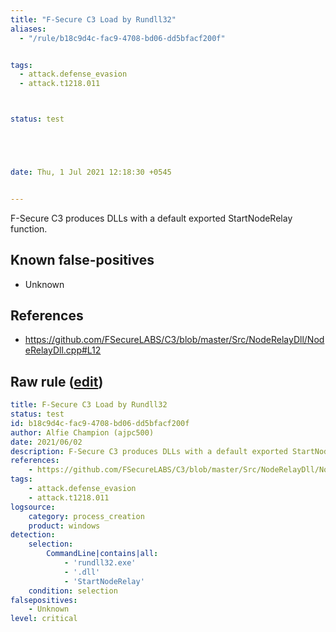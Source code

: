 ```yaml
---
title: "F-Secure C3 Load by Rundll32"
aliases:
  - "/rule/b18c9d4c-fac9-4708-bd06-dd5bfacf200f"


tags:
  - attack.defense_evasion
  - attack.t1218.011



status: test





date: Thu, 1 Jul 2021 12:18:30 +0545


---
```


F-Secure C3 produces DLLs with a default exported StartNodeRelay function.

<!--more-->


## Known false-positives

* Unknown



## References

* https://github.com/FSecureLABS/C3/blob/master/Src/NodeRelayDll/NodeRelayDll.cpp#L12


## Raw rule ([edit](https://github.com/SigmaHQ/sigma/edit/master/rules/windows/process_creation/proc_creation_win_c3_load_by_rundll32.yml))
```yaml
title: F-Secure C3 Load by Rundll32
status: test
id: b18c9d4c-fac9-4708-bd06-dd5bfacf200f
author: Alfie Champion (ajpc500)
date: 2021/06/02
description: F-Secure C3 produces DLLs with a default exported StartNodeRelay function.
references:
    - https://github.com/FSecureLABS/C3/blob/master/Src/NodeRelayDll/NodeRelayDll.cpp#L12
tags:
    - attack.defense_evasion
    - attack.t1218.011
logsource:
    category: process_creation
    product: windows
detection:
    selection:
        CommandLine|contains|all:
            - 'rundll32.exe'
            - '.dll'
            - 'StartNodeRelay'
    condition: selection
falsepositives:
    - Unknown
level: critical

```
